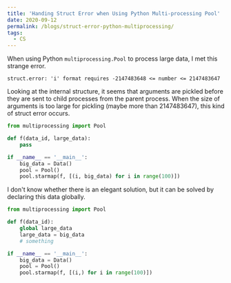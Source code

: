 ```yaml
---
title: 'Handing Struct Error when Using Python Multi-processing Pool'
date: 2020-09-12
permalink: /blogs/struct-error-python-multiprocessing/
tags:
  - CS
---
```


When using Python `multiprocessing.Pool` to process large data, I met this strange error.
```
struct.error: 'i' format requires -2147483648 <= number <= 2147483647
```

Looking at the internal structure, it seems that arguments are pickled before they are sent to child processes from the parent process.
When the size of arguments is too large for pickling (maybe more than 2147483647), this kind of struct error occurs.
```python
from multiprocessing import Pool

def f(data_id, large_data):
    pass

if __name__ == '__main__':
    big_data = Data()
    pool = Pool()
    pool.starmap(f, [(i, big_data) for i in range(100)])
```

I don't know whether there is an elegant solution, but it can be solved by declaring this data globally.
```python
from multiprocessing import Pool

def f(data_id):
    global large_data
    large_data = big_data
    # something

if __name__ == '__main__':
    big_data = Data()
    pool = Pool()
    pool.starmap(f, [(i,) for i in range(100)])
```
